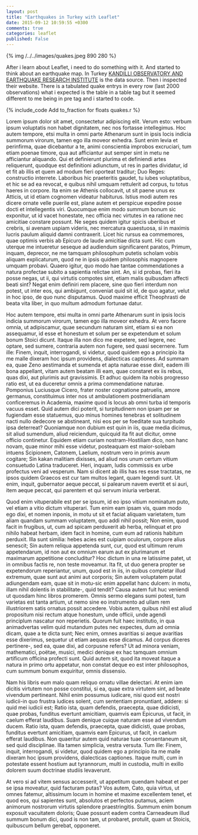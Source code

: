 ```yaml
---
layout: post
title: "Earthquakes in Turkey with Leaflet"
date: 2015-09-12 10:59:55 +0300
comments: true
categories: leaflet
published: False
---
```


{% img /../../images/quakes.jpeg 890 280 %}

After i learn about Leaflet, i need to do something with it. And started to think about an earthquake map. In Turkey <a target="_blank" href="http://www.koeri.boun.edu.tr"/>KANDILLI OBSERVATORY AND EARTHQUAKE RESEARCH INSTITUTE</a> is the data source. Then i inspected their website. There is a tabulated quake entrys in every row (last 2000 observations) what i expected is the table in a table tag but it seemed different to me being in pre tag and i started to code. <!--more-->

{% include_code Add to_fraction for floats quakes.r %}


<p>Lorem ipsum dolor sit amet, consectetur adipiscing elit. Verum esto: verbum ipsum voluptatis non habet dignitatem, nec nos fortasse intellegimus. Hoc autem tempore, etsi multa in omni parte Athenarum sunt in ipsis locis indicia summorum virorum, tamen ego illa moveor exhedra. Sunt enim levia et perinfirma, quae dicebantur a te, animi conscientia improbos excruciari, tum etiam poenae timore, qua aut afficiantur aut semper sint in metu ne afficiantur aliquando. Qui et definierunt plurima et definiendi artes reliquerunt, quodque est definitioni adiunctum, ut res in partes dividatur, id et fit ab illis et quem ad modum fieri oporteat traditur; Duo Reges: constructio interrete. Laboribus hic praeteritis gaudet, tu iubes voluptatibus, et hic se ad ea revocat, e quibus nihil umquam rettulerit ad corpus, tu totus haeres in corpore. Ita enim se Athenis collocavit, ut sit paene unus ex Atticis, ut id etiam cognomen videatur habiturus. Istius modi autem res dicere ornate velle puerile est, plane autem et perspicue expedire posse docti et intellegentis viri. Quocumque enim modo summum bonum sic exponitur, ut id vacet honestate, nec officia nec virtutes in ea ratione nec amicitiae constare possunt. Ne seges quidem igitur spicis uberibus et crebris, si avenam uspiam videris, nec mercatura quaestuosa, si in maximis lucris paulum aliquid damni contraxerit. Licet hic rursus ea commemores, quae optimis verbis ab Epicuro de laude amicitiae dicta sunt. Hic cum uterque me intueretur seseque ad audiendum significarent paratos, Primum, inquam, deprecor, ne me tamquam philosophum putetis scholam vobis aliquam explicaturum, quod ne in ipsis quidem philosophis magnopere umquam probavi. Quaero igitur, quo modo hae tantae commendationes a natura profectae subito a sapientia relictae sint. An, si id probas, fieri ita posse negas, ut ii, qui virtutis compotes sint, etiam malis quibusdam affecti beati sint? Negat enim definiri rem placere, sine quo fieri interdum non potest, ut inter eos, qui ambigunt, conveniat quid sit id, de quo agatur, velut in hoc ipso, de quo nunc disputamus. Quod maxime efficit Theophrasti de beata vita liber, in quo multum admodum fortunae datur. </p>

<p>Hoc autem tempore, etsi multa in omni parte Athenarum sunt in ipsis locis indicia summorum virorum, tamen ego illa moveor exhedra. At vero facere omnia, ut adipiscamur, quae secundum naturam sint, etiam si ea non assequamur, id esse et honestum et solum per se expetendum et solum bonum Stoici dicunt. Itaque illa non dico me expetere, sed legere, nec optare, sed sumere, contraria autem non fugere, sed quasi secernere. Tum ille: Finem, inquit, interrogandi, si videtur, quod quidem ego a principio ita me malle dixeram hoc ipsum providens, dialecticas captiones. Ad summam ea, quae Zeno aestimanda et sumenda et apta naturae esse dixit, eadem illi bona appellant, vitam autem beatam illi eam, quae constaret ex iis rebus, quas dixi, aut plurimis aut gravissimis. Et adhuc quidem ita nobis progresso ratio est, ut ea duceretur omnis a prima commendatione naturae. Pomponius Luciusque Cicero, frater noster cognatione patruelis, amore germanus, constituimus inter nos ut ambulationem postmeridianam conficeremus in Academia, maxime quod is locus ab omni turba id temporis vacuus esset. Quid autem dici poterit, si turpitudinem non ipsam per se fugiendam esse statuemus, quo minus homines tenebras et solitudinem nacti nullo dedecore se abstineant, nisi eos per se foeditate sua turpitudo ipsa deterreat? Quoniamque non dubium est quin in iis, quae media dicimus, sit aliud sumendum, aliud reiciendum, quicquid ita fit aut dicitur, omne officio continetur. Equidem etiam curiam nostram-Hostiliam dico, non hanc novam, quae minor mihi esse videtur, posteaquam est maior-solebam intuens Scipionem, Catonem, Laelium, nostrum vero in primis avum cogitare; Sin kakan malitiam dixisses, ad aliud nos unum certum vitium consuetudo Latina traduceret. Heri, inquam, ludis commissis ex urbe profectus veni ad vesperum. Nam si dicent ab illis has res esse tractatas, ne ipsos quidem Graecos est cur tam multos legant, quam legendi sunt. Ut enim, inquit, gubernator aeque peccat, si palearum navem evertit et si auri, item aeque peccat, qui parentem et qui servum iniuria verberat. </p>

<p>Quod enim vituperabile est per se ipsum, id eo ipso vitium nominatum puto, vel etiam a vitio dictum vituperari. Tum enim eam ipsam vis, quam modo ego dixi, et nomen inponis, in motu ut sit et faciat aliquam varietatem, tum aliam quandam summam voluptatem, quo addi nihil possit; Non enim, quod facit in frugibus, ut, cum ad spicam perduxerit ab herba, relinquat et pro nihilo habeat herbam, idem facit in homine, cum eum ad rationis habitum perduxit. Illa sunt similia: hebes acies est cuipiam oculorum, corpore alius senescit; Sin autem reliqua appetenda sunt, cur, quod est ultimum rerum appetendarum, id non aut ex omnium earum aut ex plurimarum et maximarum appetitione concluditur? Hoc dictum in una re latissime patet, ut in omnibus factis re, non teste moveamur. Ita fit, ut duo genera propter se expetendorum reperiantur, unum, quod est in iis, in quibus completar illud extremum, quae sunt aut animi aut corporis; Sin autem voluptatem putat adiungendam eam, quae sit in motu-sic enim appellat hanc dulcem: in motu, illam nihil dolentis in stabilitate-, quid tendit? Causa autem fuit huc veniendi ut quosdam hinc libros promerem. Omnis sermo elegans sumi potest, tum varietas est tanta artium, ut nemo sine eo instrumento ad ullam rem illustriorem satis ornatus possit accedere. Vobis autem, quibus nihil est aliud propositum nisi rectum atque honestum, unde officii, unde agendi principlum nascatur non reperietis. Quorum fuit haec institutio, in qua animadvertas velim quid mutandum putes nec expectes, dum ad omnia dicam, quae a te dicta sunt; Nec enim, omnes avaritias si aeque avaritias esse dixerimus, sequetur ut etiam aequas esse dicamus. Ad corpus diceres pertinere-, sed ea, quae dixi, ad corpusne refers? Ut ad minora veniam, mathematici, poëtae, musici, medici denique ex hac tamquam omnium artificum officina profecti sunt. Quid autem sit, quod ita moveat itaque a natura in primo ortu appetatur, non constat deque eo est inter philosophos, cum summum bonum exquiritur, omnis dissensio. </p>

<p>Nam his libris eum malo quam reliquo ornatu villae delectari. At enim iam dicitis virtutem non posse constitui, si ea, quae extra virtutem sint, ad beate vivendum pertineant. Nihil enim possumus iudicare, nisi quod est nostri iudicii-in quo frustra iudices solent, cum sententiam pronuntiant, addere: si quid mei iudicii est; Ratio ista, quam defendis, praecepta, quae didicisti, quae probas, funditus evertunt amicitiam, quamvis eam Epicurus, ut facit, in caelum efferat laudibus. Suam denique cuique naturam esse ad vivendum ducem. Ratio ista, quam defendis, praecepta, quae didicisti, quae probas, funditus evertunt amicitiam, quamvis eam Epicurus, ut facit, in caelum efferat laudibus. Non quaeritur autem quid naturae tuae consentaneum sit, sed quid disciplinae. Illa tamen simplicia, vestra versuta. Tum ille: Finem, inquit, interrogandi, si videtur, quod quidem ego a principio ita me malle dixeram hoc ipsum providens, dialecticas captiones. Itaque multi, cum in potestate essent hostium aut tyrannorum, multi in custodia, multi in exillo dolorem suum doctrinae studiis levaverunt. </p>

<p>At vero si ad vitem sensus accesserit, ut appetitum quendam habeat et per se ipsa moveatur, quid facturam putas? Vos autem, Cato, quia virtus, ut omnes fatemur, altissimum locum in homine et maxime excellentem tenet, et quod eos, qui sapientes sunt, absolutos et perfectos putamus, aciem animorum nostrorum virtutis splendore praestringitis. Summum ením bonum exposuit vacuitatem doloris; Quae possunt eadem contra Carneadeum illud summum bonum dici, quod is non tam, ut probaret, protulit, quam ut Stoicis, quibuscum bellum gerebat, opponeret. </p>

